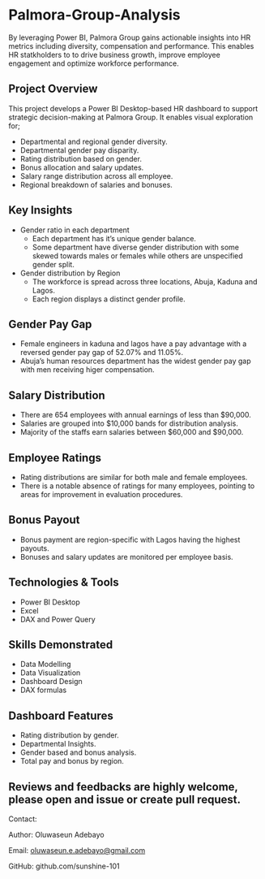 # Palmora-Group-Analysis

By leveraging Power BI, Palmora Group gains actionable insights into HR metrics including diversity, compensation and performance. This enables HR statkholders to to drive business growth, improve employee engagement and optimize workforce performance.

## Project Overview
This project develops a Power BI Desktop-based HR dashboard to support strategic decision-making at Palmora Group. It enables visual exploration for;
- Departmental and regional gender diversity.
- Departmental gender pay disparity.
- Rating distribution based on gender.
- Bonus allocation and salary updates.
- Salary range distribution across all employee.
- Regional breakdown of salaries and bonuses.

## Key Insights
- Gender ratio in each department
  - Each department has it’s unique gender balance.
  - Some department have diverse gender distribution with some skewed towards males or females while others are unspecified gender split.
- Gender distribution by Region
  - The workforce is spread across three locations, Abuja, Kaduna and Lagos.
  - Each region displays a distinct gender profile.
 
## Gender Pay Gap
- Female engineers in kaduna and lagos have a pay advantage with a reversed gender pay gap of 52.07% and 11.05%.
- Abuja’s human resources department has the widest gender pay gap with men receiving higer compensation.

## Salary Distribution
- There are 654 employees with annual earnings of less than $90,000.
- Salaries are grouped into $10,000 bands for distribution analysis.
- Majority of the staffs earn salaries between $60,000 and $90,000.

## Employee Ratings
- Rating distributions are similar for both male and female employees.
- There is a notable absence of ratings for many employees, pointing to areas for improvement in evaluation procedures.

## Bonus Payout
- Bonus payment are region-specific with Lagos having the highest payouts.
- Bonuses and salary updates are monitored per employee basis.

## Technologies & Tools
- Power BI Desktop
- Excel 
- DAX and Power Query

## Skills Demonstrated
- Data Modelling
- Data Visualization
- Dashboard Design
- DAX formulas

## Dashboard Features
- Rating distribution by gender.
- Departmental Insights.
- Gender based and bonus analysis.
- Total pay and bonus by region.

## Reviews and feedbacks are highly welcome, please open and issue or create pull request.
Contact:

Author: Oluwaseun Adebayo

Email: oluwaseun.e.adebayo@gmail.com

GitHub: github.com/sunshine-101

